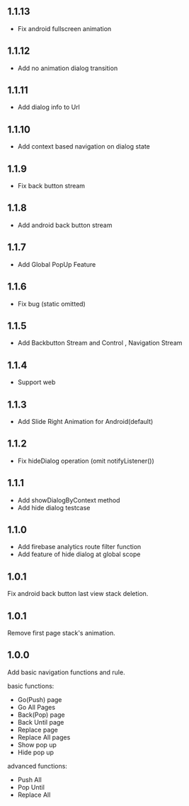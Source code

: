 ## 1.1.13
* Fix android fullscreen animation

## 1.1.12
* Add no animation dialog transition

## 1.1.11
* Add dialog info to Url

## 1.1.10
* Add context based navigation on dialog state
 
## 1.1.9
* Fix back button stream

## 1.1.8
* Add android back button stream

## 1.1.7
* Add Global PopUp Feature

## 1.1.6
* Fix bug (static omitted)

## 1.1.5
* Add Backbutton Stream and Control , Navigation Stream

## 1.1.4
* Support web

## 1.1.3
* Add Slide Right Animation for Android(default)

## 1.1.2
* Fix hideDialog operation (omit notifyListener())
 
## 1.1.1
* Add showDialogByContext method
* Add hide dialog testcase

## 1.1.0
* Add firebase analytics route filter function
* Add feature of hide dialog at global scope

## 1.0.1
Fix android back button last view stack deletion. 

## 1.0.1
Remove first page stack's animation.

## 1.0.0
Add basic navigation functions and rule.

basic functions:
* Go(Push) page
* Go All Pages
* Back(Pop) page
* Back Until page
* Replace page
* Replace All pages
* Show pop up
* Hide pop up

advanced functions:
* Push All
* Pop Until
* Replace All